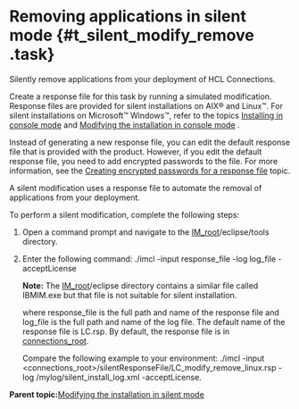 # Removing applications in silent mode {#t_silent_modify_remove .task}

Silently remove applications from your deployment of HCL Connections.

Create a response file for this task by running a simulated modification. Response files are provided for silent installations on AIX® and Linux™. For silent installations on Microsoft™ Windows™, refer to the topics [Installing in console mode](t_install_console-mode.md) and [Modifying the installation in console mode](t_modify_installation_console.md) .

Instead of generating a new response file, you can edit the default response file that is provided with the product. However, if you edit the default response file, you need to add encrypted passwords to the file. For more information, see the [Creating encrypted passwords for a response file](t_silent_create_encrypted_passwords.md) topic.

A silent modification uses a response file to automate the removal of applications from your deployment.

To perform a silent modification, complete the following steps:

1.  Open a command prompt and navigate to the [IM\_root](../plan/i_ovr_r_directory_conventions.md)/eclipse/tools directory.

2.  Enter the following command: ./imcl -input response\_file -log log\_file -acceptLicense

    **Note:** The [IM\_root](../plan/i_ovr_r_directory_conventions.md)/eclipse directory contains a similar file called IBMIM.exe but that file is not suitable for silent installation.

    where response\_file is the full path and name of the response file and log\_file is the full path and name of the log file. The default name of the response file is LC.rsp. By default, the response file is in [connections\_root](../plan/i_ovr_r_directory_conventions.md).

    Compare the following example to your environment: ./imcl -input <connections\_root\>/silentResponseFile/LC\_modify\_remove\_linux.rsp -log /mylog/silent\_install\_log.xml -acceptLicense.


**Parent topic:**[Modifying the installation in silent mode](../install/t_modify_installation_silent.md)

